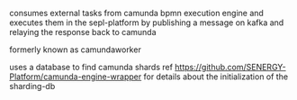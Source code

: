 consumes external tasks from camunda bpmn execution engine and executes them in the sepl-platform 
by publishing a message on kafka and relaying the response back to camunda

formerly known as camundaworker

uses a database to find camunda shards
ref https://github.com/SENERGY-Platform/camunda-engine-wrapper for details about the initialization of the sharding-db